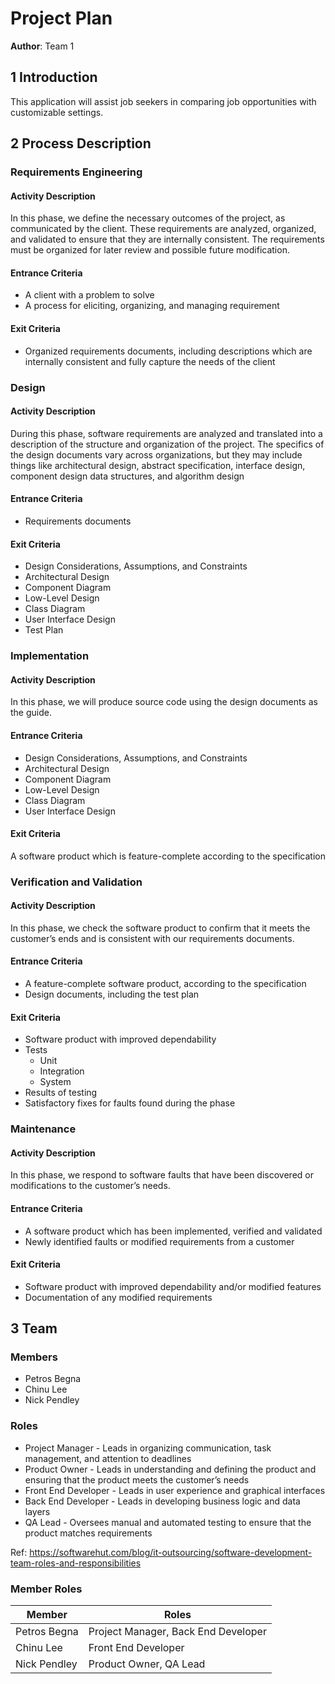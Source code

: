 # Project Plan
 
**Author**: Team 1
 
## 1 Introduction
 
This application will assist job seekers in comparing job opportunities with customizable settings.
 
## 2 Process Description
 
 
### Requirements Engineering
 
#### Activity Description
 
In this phase, we define the necessary outcomes of the project, as communicated by the client.  These requirements are analyzed, organized, and validated to ensure that they are internally consistent.  The requirements must be organized for later review and possible future modification.
 
#### Entrance Criteria
 
* A client with a problem to solve
* A process for eliciting, organizing, and managing requirement
 
#### Exit Criteria
 
* Organized requirements documents, including descriptions which are internally consistent and fully capture the needs of the client
 
 
### Design
 
#### Activity Description
 
During this phase, software requirements are analyzed and translated into a description of the structure and organization of the project.  The specifics of the design documents vary across organizations, but they may include things like architectural design, abstract specification, interface design, component design data structures, and algorithm design
 
#### Entrance Criteria
 
* Requirements documents
 
#### Exit Criteria
 
* Design Considerations, Assumptions, and Constraints
* Architectural Design
* Component Diagram
* Low-Level Design
* Class Diagram
* User Interface Design
* Test Plan
 
 
### Implementation
 
#### Activity Description
 
In this phase, we will produce source code using the design documents as the guide. 
 
#### Entrance Criteria
 
* Design Considerations, Assumptions, and Constraints
* Architectural Design
* Component Diagram
* Low-Level Design
* Class Diagram
* User Interface Design
 
#### Exit Criteria
 
A software product which is feature-complete according to the specification
 
 
### Verification and Validation
 
#### Activity Description
 
In this phase, we check the software product to confirm that it meets the customer’s ends and is consistent with our requirements documents.
 
#### Entrance Criteria
 
* A feature-complete software product, according to the specification
* Design documents, including the test plan
 
#### Exit Criteria
 
* Software product with improved dependability
* Tests
   * Unit
   * Integration
   * System
* Results of testing
* Satisfactory fixes for faults found during the phase
 
 
### Maintenance
 
#### Activity Description
 
In this phase, we respond to software faults that have been discovered or modifications to the customer’s needs.
 
#### Entrance Criteria
 
* A software product which has been implemented, verified and validated
* Newly identified faults or modified requirements from a customer
 
#### Exit Criteria
 
* Software product with improved dependability and/or modified features
* Documentation of any modified requirements
 
 
## 3 Team
 
### Members
 
* Petros Begna
* Chinu Lee
* Nick Pendley
 
 
### Roles
 
* Project Manager - Leads in organizing communication, task management, and attention to deadlines
* Product Owner - Leads in understanding and defining the product and ensuring that the product meets the customer’s needs
* Front End Developer - Leads in user experience and graphical interfaces
* Back End Developer - Leads in developing business logic and data layers
* QA Lead - Oversees manual and automated testing to ensure that the product matches requirements
 
Ref: https://softwarehut.com/blog/it-outsourcing/software-development-team-roles-and-responsibilities
 
 
### Member Roles
 
| Member       | Roles                               |
|--------------|-------------------------------------|
| Petros Begna | Project Manager, Back End Developer |
| Chinu Lee    | Front End Developer                 |
| Nick Pendley | Product Owner, QA Lead              |
